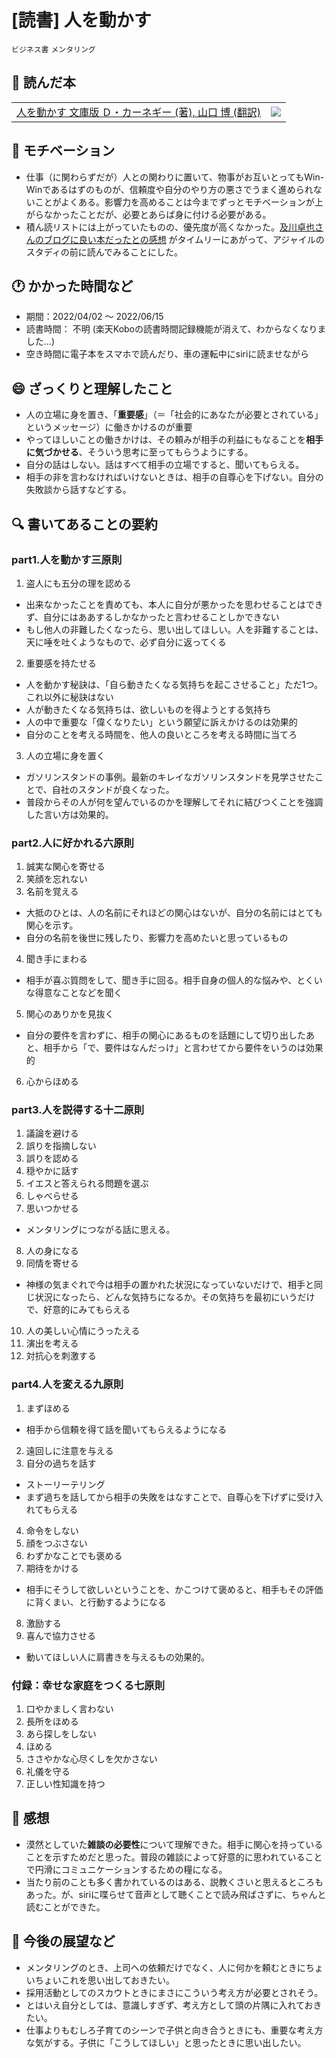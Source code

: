 # [読書] 人を動かす
`ビジネス書` `メンタリング`

## :closed_book: 読んだ本
|||
|:--|:-:|
|[人を動かす 文庫版 Ｄ・カーネギー  (著), 山口 博 (翻訳) ](https://www.amazon.co.jp/dp/B01ASX39NS/ref=dp-kindle-redirect?_encoding=UTF8&btkr=1)|![](https://m.media-amazon.com/images/I/41LVhY-YlhL.jpg)|

## :muscle: モチベーション
* 仕事（に関わらずだが）人との関わりに置いて、物事がお互いとってもWin-Winであるはずのものが、信頼度や自分のやり方の悪さでうまく進められないことがよくある。影響力を高めることは今までずっとモチベーションが上がらなかったことだが、必要とあらば身に付ける必要がある。
* 積ん読リストには上がっていたものの、優先度が高くなかった。[及川卓也さんのブログに良い本だったとの感想](https://t.co/UwoaCMT5ta) がタイムリーにあがって、アジャイルのスタディの前に読んでみることにした。

## :clock1: かかった時間など
* 期間：2022/04/02 〜 2022/06/15
* 読書時間： 不明 (楽天Koboの読書時間記録機能が消えて、わからなくなりました...)
* 空き時間に電子本をスマホで読んだり、車の運転中にsiriに読ませながら

##  :smile: ざっくりと理解したこと
* 人の立場に身を置き、「**重要感**」（＝「社会的にあなたが必要とされている」というメッセージ）に働きかけるのが重要
* やってほしいことの働きかけは、その頼みが相手の利益にもなることを**相手に気づかせる**、そういう思考に至ってもらうようにする。
* 自分の話はしない。話はすべて相手の立場ですると、聞いてもらえる。
* 相手の非を言わなければいけないときは、相手の自尊心を下げない。自分の失敗談から話すなどする。

## :mag: 書いてあることの要約
### part1.人を動かす三原則
1. 盗人にも五分の理を認める
  - 出来なかったことを責めても、本人に自分が悪かったを思わせることはできず、自分にはああするしかなかったと言わせることしかできない
  - もし他人の非難したくなったら、思い出してほしい。人を非難することは、天に唾を吐くようなもので、必ず自分に返ってくる
2. 重要感を持たせる
  - 人を動かす秘訣は、「自ら動きたくなる気持ちを起こさせること」ただ1つ。これ以外に秘訣はない
  - 人が動きたくなる気持ちは、欲しいものを得ようとする気持ち
  - 人の中で重要な「偉くなりたい」という願望に訴えかけるのは効果的
  - 自分のことを考える時間を、他人の良いところを考える時間に当てろ
3. 人の立場に身を置く
  - ガソリンスタンドの事例。最新のキレイなガソリンスタンドを見学させたことで、自社のスタンドが良くなった。
  - 普段からその人が何を望んでいるのかを理解してそれに結びつくことを強調した言い方は効果的。

### part2.人に好かれる六原則
1. 誠実な関心を寄せる
2. 笑顔を忘れない
3. 名前を覚える
  - 大抵のひとは、人の名前にそれほどの関心はないが、自分の名前にはとても関心を示す。
  - 自分の名前を後世に残したり、影響力を高めたいと思っているもの
4. 聞き手にまわる
  - 相手が喜ぶ質問をして、聞き手に回る。相手自身の個人的な悩みや、とくいな得意なことなどを聞く
5. 関心のありかを見抜く
  - 自分の要件を言わずに、相手の関心にあるものを話題にして切り出したあと、相手から「で、要件はなんだっけ」と言わせてから要件をいうのは効果的
6. 心からほめる

### part3.人を説得する十二原則
1. 議論を避ける
2. 誤りを指摘しない
3. 誤りを認める
4. 穏やかに話す
5. イエスと答えられる問題を選ぶ
6. しゃべらせる
7. 思いつかせる
  * メンタリングにつながる話に思える。
8. 人の身になる
9. 同情を寄せる
  * 神様の気まぐれで今は相手の置かれた状況になっていないだけで、相手と同じ状況になったら、どんな気持ちになるか。その気持ちを最初にいうだけで、好意的にみてもらえる
10. 人の美しい心情にうったえる
11. 演出を考える
12. 対抗心を刺激する

### part4.人を変える九原則
1. まずほめる
  - 相手から信頼を得て話を聞いてもらえるようになる
2. 遠回しに注意を与える
3. 自分の過ちを話す
  - ストーリーテリング
  - まず過ちを話してから相手の失敗をはなすことで、自尊心を下げずに受け入れてもらえる
4. 命令をしない
5. 顔をつぶさない
6. わずかなことでも褒める
7. 期待をかける
  - 相手にそうして欲しいということを、かこつけて褒めると、相手もその評価に背くまい、と行動するようになる
8. 激励する
9. 喜んで協力させる
  - 動いてほしい人に肩書きを与えるもの効果的。

### 付録：幸せな家庭をつくる七原則
1. 口やかましく言わない
2. 長所をほめる
3. あら探しをしない
4. ほめる
5. ささやかな心尽くしを欠かさない
6. 礼儀を守る
7. 正しい性知識を持つ


## :tada: 感想
- 漠然としていた**雑談の必要性**について理解できた。相手に関心を持っていることを示すためだと思った。普段の雑談によって好意的に思われていることで円滑にコミュニケーションするための糧になる。
- 当たり前のことも多く書かれているのはある、説教くさいと思えるところもあった。が、siriに喋らせて音声として聴くことで読み飛ばさずに、ちゃんと読むことができた。

## :telescope: 今後の展望など
- メンタリングのとき、上司への依頼だけでなく、人に何かを頼むときにちょいちょいこれを思い出しておきたい。
- 採用活動としてのスカウトときにまさにこういう考え方が必要とされそう。
- とはいえ自分としては、意識しすぎず、考え方として頭の片隅に入れておきたい。
- 仕事よりもむしろ子育てのシーンで子供と向き合うときにも、重要な考え方な気がする。子供に「こうしてほしい」と思ったときに思い出したい。
